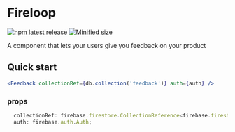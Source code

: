 # Fireloop

[![npm latest release](https://badgen.net/npm/v/fireloop)](https://www.npmjs.com/fireloop)
[![Minified size](https://badgen.net/bundlephobia/min/fireloop)](https://bundlephobia.com/result?p=fireloop)

A component that lets your users give you feedback on your product

<!-- [![Storybook badge](https://raw.githubusercontent.com/storybookjs/brand/master/badge/badge-storybook.svg)](https://antlervc.github.io/multiselect) -->

<!-- [**Full documentation with props**](https://antlervc.github.io/multiselect?path=/docs/multiselect--multiple) -->

## Quick start

```jsx
<Feedback collectionRef={db.collection('feedback')} auth={auth} />
```

### props

```ts
  collectionRef: firebase.firestore.CollectionReference<firebase.firestore.DocumentData>;
  auth: firebase.auth.Auth;
```

